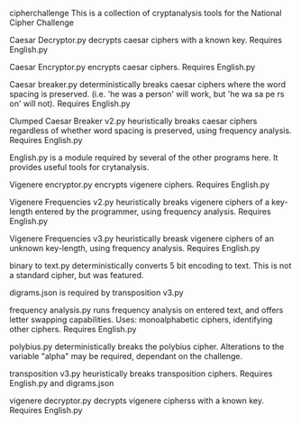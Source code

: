 cipherchallenge
This is a collection of cryptanalysis tools for the National Cipher Challenge

Caesar Decryptor.py decrypts caesar ciphers with a known key. Requires English.py

Caesar Encryptor.py encrypts caesar ciphers. Requires English.py

Caesar breaker.py deterministically breaks caesar ciphers where the word spacing is preserved. (i.e. 'he was a person' will work, but 'he wa sa pe rs on' will not). Requires English.py

Clumped Caesar Breaker v2.py heuristically breaks caesar ciphers regardless of whether word spacing is preserved, using frequency analysis. Requires English.py

English.py is a module required by several of the other programs here. It provides useful tools for crytanalysis.

Vigenere encryptor.py encrypts vigenere ciphers. Requires English.py

Vigenere Frequencies v2.py heuristically breaks vigenere ciphers of a key-length entered by the programmer, using frequency analysis. Requires English.py

Vigenere Frequencies v3.py heuristically breask vigenere ciphers of an unknown key-length, using frequency analysis. Requires English.py

binary to text.py deterministically converts 5 bit encoding to text. This is not a standard cipher, but was featured.

digrams.json is required by transposition v3.py

frequency analysis.py runs frequency analysis on entered text, and offers letter swapping capabilities. Uses: monoalphabetic ciphers, identifying other ciphers. Requires English.py

polybius.py deterministically breaks the polybius cipher. Alterations to the variable "alpha" may be required, dependant on the challenge.

transposition v3.py heuristically breaks transposition ciphers. Requires English.py and digrams.json

vigenere decryptor.py decrypts vigenere cipherss with a known key. Requires English.py
